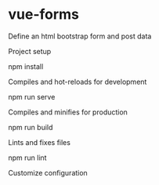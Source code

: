 # vue-forms
Define an html bootstrap form and post data 

Project setup

npm install

Compiles and hot-reloads for development

npm run serve

Compiles and minifies for production

npm run build

Lints and fixes files

npm run lint

Customize configuration

